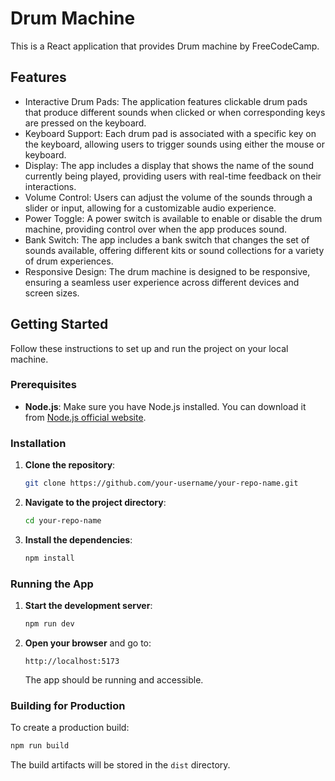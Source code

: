 # Drum Machine

This is a React application that provides Drum machine by FreeCodeCamp.

## Features

- Interactive Drum Pads: The application features clickable drum pads that produce different sounds when clicked or when corresponding keys are pressed on the keyboard.
- Keyboard Support: Each drum pad is associated with a specific key on the keyboard, allowing users to trigger sounds using either the mouse or keyboard.
- Display: The app includes a display that shows the name of the sound currently being played, providing users with real-time feedback on their interactions.
- Volume Control: Users can adjust the volume of the sounds through a slider or input, allowing for a customizable audio experience.
- Power Toggle: A power switch is available to enable or disable the drum machine, providing control over when the app produces sound.
- Bank Switch: The app includes a bank switch that changes the set of sounds available, offering different kits or sound collections for a variety of drum experiences.
- Responsive Design: The drum machine is designed to be responsive, ensuring a seamless user experience across different devices and screen sizes.

## Getting Started

Follow these instructions to set up and run the project on your local machine.

### Prerequisites

- **Node.js**: Make sure you have Node.js installed. You can download it from [Node.js official website](https://nodejs.org/).

### Installation

1. **Clone the repository**:

   ```bash
   git clone https://github.com/your-username/your-repo-name.git
   ```

2. **Navigate to the project directory**:

   ```bash
   cd your-repo-name
   ```

3. **Install the dependencies**:
   ```bash
   npm install
   ```

### Running the App

1. **Start the development server**:

   ```bash
   npm run dev
   ```

2. **Open your browser** and go to:

   ```
   http://localhost:5173
   ```

   The app should be running and accessible.

### Building for Production

To create a production build:

```bash
npm run build
```

The build artifacts will be stored in the `dist` directory.
